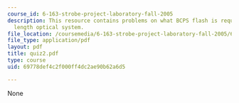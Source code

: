 ```yaml
---
course_id: 6-163-strobe-project-laboratory-fall-2005
description: This resource contains problems on what BCPS flash is required and focal
  length optical system.
file_location: /coursemedia/6-163-strobe-project-laboratory-fall-2005/69778def4c2f000ff4dc2ae90b62a6d5_quiz2.pdf
file_type: application/pdf
layout: pdf
title: quiz2.pdf
type: course
uid: 69778def4c2f000ff4dc2ae90b62a6d5

---
```

None